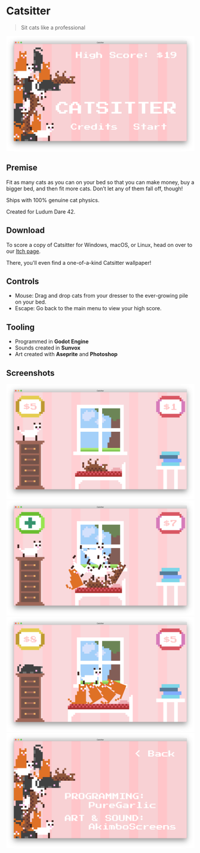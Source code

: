 
# Catsitter

> Sit cats like a professional

![Title](screenshots/Title.png)

## Premise

Fit as many cats as you can on your bed so that you can make money, buy a bigger bed, and then fit more cats. Don’t let any of them fall off, though!

Ships with 100% genuine cat physics.

Created for Ludum Dare 42.

## Download

To score a copy of Catsitter for Windows, macOS, or Linux, head on over to our [Itch page](https://puregarlic.itch.io/catsitter).

There, you'll even find a one-of-a-kind Catsitter wallpaper!

## Controls

- Mouse: Drag and drop cats from your dresser to the ever-growing pile on your bed.
- Escape: Go back to the main menu to view your high score.

## Tooling

- Programmed in **Godot Engine**
- Sounds created in **Sunvox**
- Art created with **Aseprite** and **Photoshop**

## Screenshots

![Screen 1](screenshots/Screen1.png)
![Screen 2](screenshots/Screen2.png)
![Screen 3](screenshots/Screen3.png)
![Credits](screenshots/Credits.png)